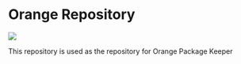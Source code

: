 # Orange Repository
<a href="./LICENSE.md"><img src="https://img.shields.io/badge/license-EPLv2-blue.svg"></a>

This repository is used as the repository for Orange Package Keeper
